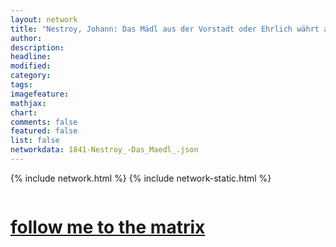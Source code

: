 ```yaml
---
layout: network
title: "Nestroy, Johann: Das Mädl aus der Vorstadt oder Ehrlich währt am längsten (1841)"
author:
description:
headline:
modified:
category:
tags: 
imagefeature: 
mathjax: 
chart: 
comments: false
featured: false
list: false
networkdata: 1841-Nestroy_-Das_Maedl_.json
---
```

{% include network.html %}
{% include network-static.html %}
<div class="row">
  <div class="small-5 small-centered columns"><a href="/matrix200"><h1>follow me to the matrix</h1></a>
</div>
</div>
